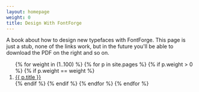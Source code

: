 ```yaml
---
layout: homepage
weight: 0
title: Design With FontForge
---
```


A book about how to design new typefaces with FontForge. This page is just a stub, none of the links work, but in the future you'll be able to download the PDF on the right and so on.

<ol class="rectangle-list">
{% for weight in (1..100) %}
  {% for p in site.pages %}
    {% if p.weight > 0 %}
    {% if p.weight == weight %}
      <li>
        <a {% if p.url == page.url %}class="active"{% endif %} href="{{ p.url }}">
          {{ p.title }}
        </a>
      </li>
    {% endif %}
    {% endif %}
  {% endfor %}
{% endfor %}
</ol>